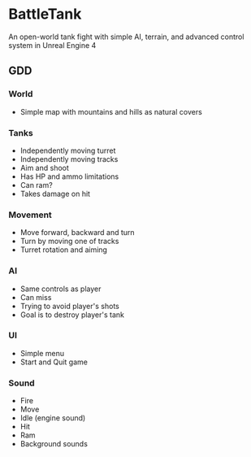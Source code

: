 # BattleTank
An open-world tank fight with simple AI, terrain, and advanced control system in Unreal Engine 4

## GDD

### World
 * Simple map with mountains and hills as natural covers

### Tanks
 * Independently moving turret
 * Independently moving tracks
 * Aim and shoot
 * Has HP and ammo limitations
 * Can ram?
 * Takes damage on hit

### Movement
 * Move forward, backward and turn
 * Turn by moving one of tracks
 * Turret rotation and aiming

### AI
 * Same controls as player
 * Can miss
 * Trying to avoid player's shots
 * Goal is to destroy player's tank

### UI
 * Simple menu
 * Start and Quit game

### Sound
 * Fire
 * Move
 * Idle (engine sound)
 * Hit
 * Ram
 * Background sounds